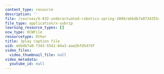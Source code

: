 ```yaml
---
content_type: resource
description: ''
file: /courses/6-832-underactuated-robotics-spring-2009/ebbdb7a07343554184a3aae2bfd547df_-RRYZ-b9NpI.vtt
file_type: application/x-subrip
learning_resource_types: []
ocw_type: OCWFile
resourcetype: Other
title: 3play caption file
uid: ebbdb7a0-7343-5541-84a3-aae2bfd547df
video_files:
  video_thumbnail_file: null
video_metadata:
  youtube_id: null
---
```


